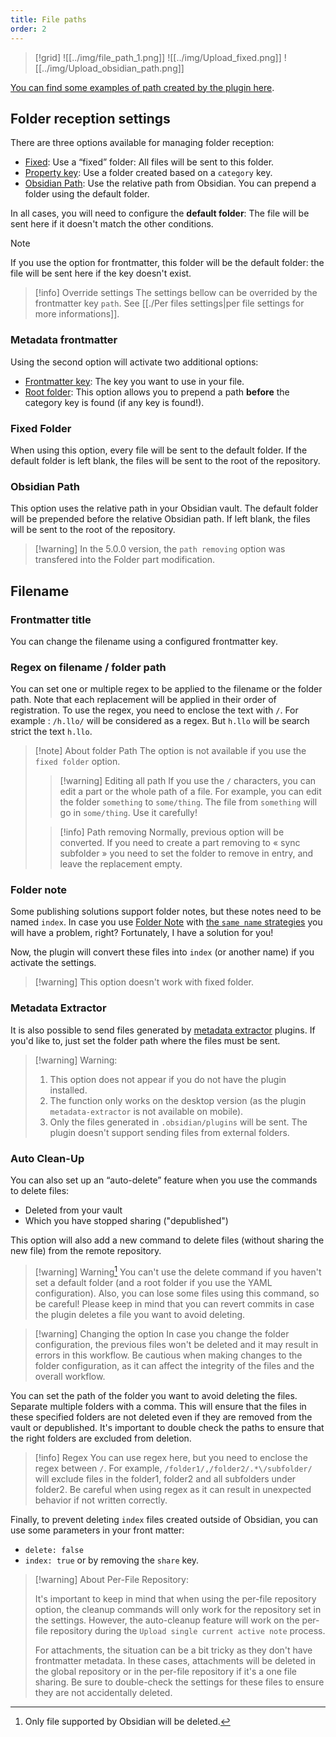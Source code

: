 ```yaml
---
title: File paths
order: 2
---
```


> [!grid]
> ![[../img/file_path_1.png]]
> ![[../img/Upload_fixed.png]]
> ![[../img/Upload_obsidian_path.png]]

[You can find some examples of path created by the plugin here](filepath_example.md).

## Folder reception settings

There are three options available for managing folder reception:

- <u>Fixed</u>: Use a “fixed” folder: All files will be sent to this folder.
- <u>Property key</u>: Use a folder created based on a `category` key.
- <u>Obsidian Path</u>: Use the relative path from Obsidian. You can prepend a folder using the default folder.

In all cases, you will need to configure the **default folder**: The file will be sent here if it doesn't match the other conditions.

> [!note]
> If you use the option for frontmatter, this folder will be the default folder: the file will be sent here if the key doesn't exist.

> [!info] Override settings
> The settings bellow can be overrided by the frontmatter key `path`. See [[./Per files settings|per file settings for more informations]].

### Metadata frontmatter

Using the second option will activate two additional options:

- <u>Frontmatter key</u>: The key you want to use in your file.
- <u>Root folder</u>: This option allows you to prepend a path **before** the category key is found (if any key is found!).

### Fixed Folder

When using this option, every file will be sent to the default folder. If the default folder is left blank, the files will be sent to the root of the repository.

### Obsidian Path

This option uses the relative path in your Obsidian vault. The default folder will be prepended before the relative Obsidian path. If left blank, the files will be sent to the root of the repository.

> [!warning] In the 5.0.0 version, the `path removing` option was transfered into the Folder part modification.

## Filename

### Frontmatter title

You can change the filename using a configured frontmatter key.

### Regex on filename / folder path

You can set one or multiple regex to be applied to the filename or the folder path. Note that each replacement will be applied in their order of registration.
To use the regex, you need to enclose the text with `/`. For example : `/h.llo/` will be considered as a regex. But `h.llo` will be search strict the text `h.llo`.

> [!note] About folder Path
> The option is not available if you use the `fixed folder` option.
>
> > [!warning] Editing all path
> > If you use the `/` characters, you can edit a part or the whole path of a file.
> > For example, you can edit the folder `something` to `some/thing`. The file from `something` will go in `some/thing`.
> > Use it carefully!
>
> > [!info] Path removing
> > Normally, previous option will be converted.
> > If you need to create a part removing to « sync subfolder » you need to set the folder to remove in entry, and leave the replacement empty.

### Folder note

Some publishing solutions support folder notes, but these notes need to be named `index`. In case you use [Folder Note](https://github.com/aidenlx/alx-folder-note) with [the `same name` strategies](https://github.com/aidenlx/alx-folder-note/wiki/folder-note-pref) you will have a problem, right?
Fortunately, I have a solution for you!

Now, the plugin will convert these files into `index` (or another name) if you activate the settings.

> [!warning] This option doesn't work with fixed folder.

### Metadata Extractor

It is also possible to send files generated by [metadata extractor](https://github.com/kometenstaub/metadata-extractor) plugins. If you'd like to, just set the folder path where the files must be sent.

> [!warning] Warning:
>
> 1. This option does not appear if you do not have the plugin installed.
> 2. The function only works on the desktop version (as the plugin `metadata-extractor` is not available on mobile).
> 3. Only the files generated in `.obsidian/plugins` will be sent. The plugin doesn't support sending files from external folders.

### Auto Clean-Up

You can also set up an “auto-delete” feature when you use the commands to delete files:

- Deleted from your vault
- Which you have stopped sharing ("depublished")

This option will also add a new command to delete files (without sharing the new file) from the remote repository.

> [!warning] Warning[^1]
> You can't use the delete command if you haven't set a default folder (and a root folder if you use the YAML configuration).
> Also, you can lose some files using this command, so be careful!
> Please keep in mind that you can revert commits in case the plugin deletes a file you want to avoid deleting.

> [!warning] Changing the option
> In case you change the folder configuration, the previous files won't be deleted and it may result in errors in this workflow. Be cautious when making changes to the folder configuration, as it can affect the integrity of the files and the overall workflow.

You can set the path of the folder you want to avoid deleting the files. Separate multiple folders with a comma. This will ensure that the files in these specified folders are not deleted even if they are removed from the vault or depublished. It's important to double check the paths to ensure that the right folders are excluded from deletion.

> [!info] Regex
> You can use regex here, but you need to enclose the regex between `/`.
> For example, `/folder1/,/folder2/.*\/subfolder/` will exclude files in the folder1, folder2 and all subfolders under folder2. Be careful when using regex as it can result in unexpected behavior if not written correctly.

Finally, to prevent deleting `index` files created outside of Obsidian, you can use some parameters in your front matter:

- `delete: false`
- `index: true` or by removing the `share` key.

> [!warning] About Per-File Repository:
>
> It's important to keep in mind that when using the per-file repository option, the cleanup commands will only work for the repository set in the settings. However, the auto-cleanup feature will work on the per-file repository during the `Upload single current active note` process.
>
> For attachments, the situation can be a bit tricky as they don't have frontmatter metadata. In these cases, attachments will be deleted in the global repository or in the per-file repository if it's a one file sharing. Be sure to double-check the settings for these files to ensure they are not accidentally deleted.

[^1]: Only file supported by Obsidian will be deleted.
